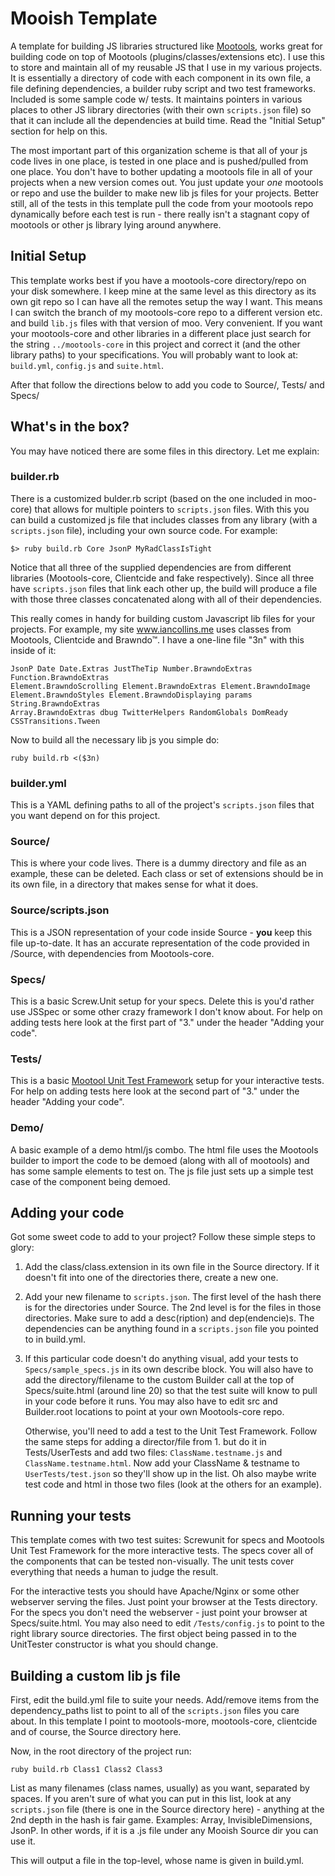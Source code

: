Mooish Template
===============
A template for building JS libraries structured like [Mootools][1], works
great for building code on top of Mootools (plugins/classes/extensions etc).
I use this to store and maintain all of my reusable JS that I use in my 
various projects. It is essentially a directory of code with each component
in its own file, a file defining dependencies, a builder ruby script and two 
test frameworks. Included is some sample code w/ tests. It maintains pointers
in various places to other JS library directories (with their own `scripts.json`
file) so that it can include all the dependencies at build time. Read the
"Initial Setup" section for help on this. 

The most important part of this organization scheme is that all of your js code
lives in one place, is tested in one place and is pushed/pulled from one place. 
You don't have to bother updating a mootools file in all of your projects 
when a new version comes out. You just update your *one* mootools or repo 
and use the builder to make new lib js files for your projects. Better still, all
of the tests in this template pull the code from your mootools repo 
dynamically before each test is run - there really isn't a stagnant copy of 
mootools or other js library lying around anywhere.


Initial Setup
-------------

  This template works best if you have a mootools-core directory/repo
  on your disk somewhere. I keep mine at the same level as this directory as
  its own git repo so I can have all the remotes setup the way I want. This 
  means I can switch the branch of my mootools-core repo to a different version
  etc. and build `lib.js` files with that version of moo. Very convenient. If you
  want your mootools-core and other libraries in a different place just search
  for the string `../mootools-core` in this project and correct it (and the other
  library paths) to your specifications. You will probably want to look at: 
  `build.yml`, `config.js` and `suite.html`. 
  
  After that follow the directions below to add you code to Source/, Tests/ and
  Specs/


What's in the box?
------------------
  You may have noticed there are some files in this directory. Let me explain:

### builder.rb

  There is a customized bulder.rb script (based on the one included in moo-core)
  that allows for multiple pointers to `scripts.json` files. With this you can
  build a customized js file that includes classes from any library (with a 
  `scripts.json` file), including your own source code. For example:
  
    $> ruby build.rb Core JsonP MyRadClassIsTight
    
  Notice that all three of the supplied dependencies are from different
  libraries (Mootools-core, Clientcide and fake respectively). Since all
  three have `scripts.json` files that link each other up, the build will produce
  a file with those three classes concatenated along with all of their 
  dependencies.
  
  This really comes in handy for building custom Javascript lib files for your
  projects. For example, my site www.iancollins.me uses classes from Mootools, 
  Clientcide and Brawndo™. I have a one-line file "3n" with this inside of it:
    
    JsonP Date Date.Extras JustTheTip Number.BrawndoExtras Function.BrawndoExtras 
    Element.BrawndoScrolling Element.BrawndoExtras Element.BrawndoImage 
    Element.BrawndoStyles Element.BrawndoDisplaying params String.BrawndoExtras 
    Array.BrawndoExtras dbug TwitterHelpers RandomGlobals DomReady 
    CSSTransitions.Tween
    
  Now to build all the necessary lib js you simple do: 
  
    ruby build.rb <($3n)
    
### builder.yml

  This is a YAML defining paths to all of the project's `scripts.json` files that
  you want depend on for this project. 
    
### Source/

  This is where your code lives. There is a dummy directory and file as an example,
  these can be deleted. Each class or set of extensions should be in its own file,
  in a directory that makes sense for what it does. 
  
### Source/scripts.json

  This is a JSON representation of your code inside Source - __you__ keep this file
  up-to-date. It has an accurate representation of the code provided in /Source, 
  with dependencies from Mootools-core.
  
### Specs/

  This is a basic Screw.Unit setup for your specs. Delete this is you'd rather
  use JSSpec or some other crazy framework I don't know about. For help on adding
  tests here look at the first part of "3." under the header "Adding your code". 
  
### Tests/

  This is a basic [Mootool Unit Test Framework][3] setup for your interactive tests. 
  For help on adding tests here look at the second part of "3." under the header 
  "Adding your code".
  
### Demo/

  A basic example of a demo html/js combo. The html file uses the Mootools builder
  to import the code to be demoed (along with all of mootools) and has some sample
  elements to test on. The js file just sets up a simple test case of the component
  being demoed. 
  
  
Adding your code
----------------

  Got some sweet code to add to your project? Follow these simple steps to glory:

1. Add the class/class.extension in its own file in the Source directory. 
   If it doesn't fit into one of the directories there, create a new one. 
2. Add your new filename to `scripts.json`. The first level of the hash there
   is for the directories under Source. The 2nd level is for the files in
   those directories. Make sure to add a desc(ription) and dep(endencie)s.
   The dependencies can be anything found in a `scripts.json` file you pointed
   to in build.yml. 
3. If this particular code doesn't do anything visual, add your tests to 
   `Specs/sample_specs.js` in its own describe block. You will also have 
   to add the directory/filename to the custom Builder call at the top of 
   Specs/suite.html (around line 20) so that the test suite will know to pull
   in your code before it runs. You may also have to edit src and 
   Builder.root locations to point at your own Mootools-core repo. 

   Otherwise, you'll need to add a test to the Unit Test Framework. Follow
   the same steps for adding a director/file from 1. but do it in 
   Tests/UserTests and add two files: `ClassName.testname.js` and 
   `ClassName.testname.html`. Now add your ClassName & testname to 
   `UserTests/test.json` so they'll show up in the list. Oh also maybe write
   test code and html in those two files (look at the others for an example).
  
  
Running your tests
------------------

  This template comes with two test suites: Screwunit for specs and Mootools Unit 
  Test Framework for the more interactive tests. The specs cover all of the 
  components that can be tested non-visually. The unit tests cover everything that 
  needs a human to judge the result. 
  
  For the interactive tests you should have Apache/Nginx or some other webserver 
  serving the files. Just point your browser at the Tests directory. For the 
  specs you don't need the webserver - just point your browser at Specs/suite.html.
  You may also need to edit `/Tests/config.js` to point to the right library source
  directories. The first object being passed in to the UnitTester constructor
  is what you should change. 
  
  
Building a custom lib js file
-----------------------------

  First, edit the build.yml file to suite your needs. Add/remove items from the 
  dependency_paths list to point to all of the `scripts.json` files you care
  about. In this template I point to mootools-more, mootools-core, clientcide 
  and of course, the Source directory here.
  
  Now, in the root directory of the project run:
    
    ruby build.rb Class1 Class2 Class3
    
  List as many filenames (class names, usually) as you want, separated by spaces. 
  If you aren't sure of what you can put in this list, look at any `scripts.json`
  file (there is one in the Source directory here) - anything at the 2nd depth
  in the hash is fair game. Examples: Array, InvisibleDimensions, JsonP. In 
  other words, if it is a .js file under any Mooish Source dir you can use it.
  
  This will output a file in the top-level, whose name is given in build.yml. 
  
[1]: http://mootools.net/
[2]: http://www.clientcide.com  
[3]: http://www.clientcide.com/TestFramework/readme.html